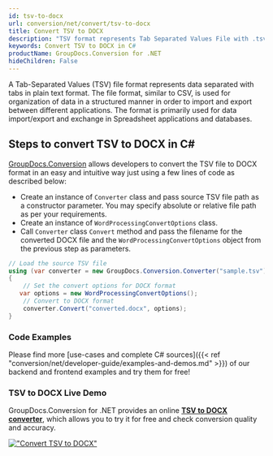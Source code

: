 ```yaml
---
id: tsv-to-docx
url: conversion/net/convert/tsv-to-docx
title: Convert TSV to DOCX
description: "TSV format represents Tab Separated Values File with .tsv extension. Learn how to convert TSV to DOCX file programmatically in C# language using GroupDocs.Conversion for .NET library."
keywords: Convert TSV to DOCX in C#
productName: GroupDocs.Conversion for .NET
hideChildren: False
---
```


A Tab-Separated Values (TSV) file format represents data separated with tabs in plain text format. The file format, similar to CSV, is used for organization of data in a structured manner in order to import and export between different applications. The format is primarily used for data import/export and exchange in Spreadsheet applications and databases. 

## Steps to convert TSV to DOCX in C#

[GroupDocs.Conversion](https://products.groupdocs.com/conversion/net) allows developers to convert the TSV file to DOCX format in an easy and intuitive way just using a few lines of code as described below:

* Create an instance of `Converter` class and pass source TSV file path as a constructor parameter. You may specify absolute or relative file path as per your requirements. 
* Create an instance of `WordProcessingConvertOptions` class.
* Call `Converter` class `Convert` method and pass the filename for the converted DOCX file and the `WordProcessingConvertOptions` object from the previous step as parameters.

```csharp
// Load the source TSV file
using (var converter = new GroupDocs.Conversion.Converter("sample.tsv"))
{
    // Set the convert options for DOCX format
   var options = new WordProcessingConvertOptions();
    // Convert to DOCX format
    converter.Convert("converted.docx", options);
}
```

### Code Examples

Please find more [use-cases and complete C# sources]({{< ref "conversion/net/developer-guide/examples-and-demos.md" >}}) of our backend and frontend examples and try them for free!

### TSV to DOCX Live Demo

GroupDocs.Conversion for .NET provides an online [**TSV to DOCX converter**](https://products.groupdocs.app/conversion/tsv-to-docx), which allows you to try it for free and check conversion quality and accuracy.

[!["Convert TSV to DOCX"](conversion/net/images/convert-to-docx/convert-tsv-to-docx.png)](https://products.groupdocs.app/conversion/tsv-to-docx)